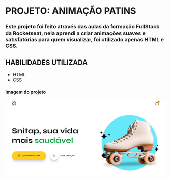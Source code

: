 # PROJETO: ANIMAÇÃO PATINS

### Este projeto foi feito através das aulas da formação FullStack da Rocketseat, nela aprendi a criar animações suaves e satisfatórias para quem visualizar, foi utilizado apenas HTML e CSS.

## HABILIDADES UTILIZADA

- HTML
- CSS

#### Imagem do projeto

![imagem do projeto animação patins](./Patins-Animation-main/assets/images/Patinsscreen.png)

